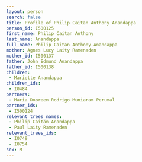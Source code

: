 ```yaml
---
layout: person
search: false
title: Profile of Philip Caitan Anthony Anandappa
person_id: I500125
first_name: Philip Caitan Anthony
last_name: Anandappa
full_name: Philip Caitan Anthony Anandappa
mother: Agnes Lucy Laity Ramenaden
mother_id: I500137
father: John Edmund Anandappa
father_id: I500138
children:
 - Mariette Anandappa
children_ids:
 - I0484
partners:
 - Maria Dooreen Rodrigo Muniaram Perumal
partner_ids:
 - I500124
relevant_trees_names:
 - Philip Caitan Anandappa
 - Paul Laity Ramenaden
relevant_trees_ids:
 - I0749
 - I0754
sex: M
---
```


